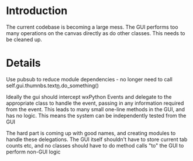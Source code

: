 # Introduction #

The current codebase is becoming a large mess. The GUI performs too many operations on the canvas directly as do other classes. This needs to be cleaned up.


# Details #

Use pubsub to reduce module dependencies - no longer need to call self.gui.thumnbs.text[n](n.md).do\_something()

Ideally the gui should intercept wxPython Events and delegate to the appropriate class to handle the event, passing in any information required from the event. This leads to many small one-line methods in the GUI, and has no logic. This means the system can be independently tested from the GUI

The hard part is coming up with good names, and creating modules to handle these delegations. The GUI itself shouldn't have to store current tab counts etc, and no classes should have to do method calls "to" the GUI to perform non-GUI logic